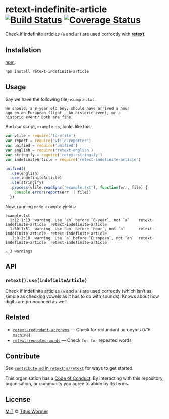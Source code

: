 # retext-indefinite-article [![Build Status][travis-badge]][travis] [![Coverage Status][codecov-badge]][codecov]

Check if indefinite articles (`a` and `an`) are used correctly with
[**retext**][retext].

## Installation

[npm][npm-install]:

```bash
npm install retext-indefinite-article
```

## Usage

Say we have the following file, `example.txt`:

```text
He should, a 8-year old boy, should have arrived a hour
ago on an European flight.  An historic event, or a
historic event? Both are fine.
```

And our script, `example.js`, looks like this:

```javascript
var vfile = require('to-vfile')
var report = require('vfile-reporter')
var unified = require('unified')
var english = require('retext-english')
var stringify = require('retext-stringify')
var indefiniteArticle = require('retext-indefinite-article')

unified()
  .use(english)
  .use(indefiniteArticle)
  .use(stringify)
  .process(vfile.readSync('example.txt'), function(err, file) {
    console.error(report(err || file))
  })
```

Now, running `node example` yields:

```text
example.txt
  1:12-1:13  warning  Use `an` before `8-year`, not `a`    retext-indefinite-article  retext-indefinite-article
  1:50-1:51  warning  Use `an` before `hour`, not `a`      retext-indefinite-article  retext-indefinite-article
   2:8-2:10  warning  Use `a` before `European`, not `an`  retext-indefinite-article  retext-indefinite-article

⚠ 3 warnings
```

## API

### `retext().use(indefiniteArticle)`

Check if indefinite articles (`a` and `an`) are used correctly (which isn’t
as simple as checking vowels as it has to do with sounds).  Knows about
how digits are pronounced as well.

## Related

*   [`retext-redundant-acronyms`](https://github.com/retextjs/retext-redundant-acronyms)
    — Check for redundant acronyms (`ATM machine`)
*   [`retext-repeated-words`](https://github.com/retextjs/retext-repeated-words)
    — Check `for for` repeated words

## Contribute

See [`contribute.md` in `retextjs/retext`][contribute] for ways to get started.

This organisation has a [Code of Conduct][coc].  By interacting with this
repository, organisation, or community you agree to abide by its terms.

## License

[MIT][license] © [Titus Wormer][author]

<!-- Definitions -->

[travis-badge]: https://img.shields.io/travis/retextjs/retext-indefinite-article.svg

[travis]: https://travis-ci.org/retextjs/retext-indefinite-article

[codecov-badge]: https://img.shields.io/codecov/c/github/retextjs/retext-indefinite-article.svg

[codecov]: https://codecov.io/github/retextjs/retext-indefinite-article

[npm-install]: https://docs.npmjs.com/cli/install

[license]: LICENSE

[author]: http://wooorm.com

[retext]: https://github.com/retextjs/retext

[contribute]: https://github.com/retextjs/retext/blob/master/contributing.md

[coc]: https://github.com/retextjs/retext/blob/master/code-of-conduct.md
